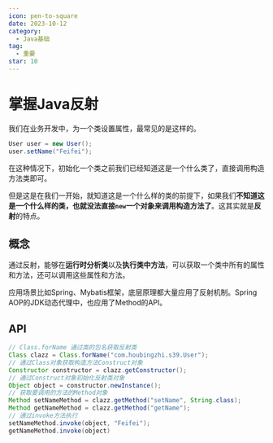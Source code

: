 ```yaml
---
icon: pen-to-square
date: 2023-10-12
category:
  - Java基础
tag:
  - 重要
star: 10
---
```


# 掌握Java反射

我们在业务开发中，为一个类设置属性，最常见的是这样的。

```java
User user = new User();
user.setName("Feifei");
```

在这种情况下，初始化一个类之前我们已经知道这是一个什么类了，直接调用构造方法类即可。

但是这是在我们一开始，就知道这是一个什么样的类的前提下，如果我们**不知道这是一个什么样的类，也就没法直接`new`一个对象来调用构造方法了**。这其实就是**反射**的特点。
## 概念

通过反射，能够在**运行时分析类**以及**执行类中方法**，可以获取一个类中所有的属性和方法，还可以调用这些属性和方法。

应用场景比如Spring、Mybatis框架，底层原理都大量应用了反射机制。Spring AOP的JDK动态代理中，也应用了Method的API。

## API

```java
// Class.forName 通过类的包名获取反射类
Class clazz = Class.forName("com.houbingzhi.s39.User");
// 通过Class对象获取构造方法Construct对象
Constructor constructor = clazz.getConstructor();
// 通过Construct对象初始化反射类对象
Object object = constructor.newInstance();
// 获取要调用的方法的Method对象
Method setNameMethod = clazz.getMethod("setName", String.class);
Method getNameMethod = clazz.getMethod("getName");
// 通过invoke方法执行
setNameMethod.invoke(object, "Feifei");
getNameMethod.invoke(object)
```
